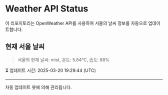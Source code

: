 
# Weather API Status

이 리포지토리는 OpenWeather API를 사용하여 서울의 날씨 정보를 자동으로 업데이트합니다.

## 현재 서울 날씨
> 서울의 현재 날씨: mist, 온도: 5.84°C, 습도: 88%

⏳ 업데이트 시간: 2025-03-20 19:29:44 (UTC)

---
자동 업데이트 봇에 의해 관리됩니다.
